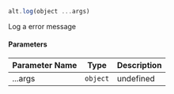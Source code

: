 ```js
alt.log(object ...args)
```

Log a error message

#### Parameters
| Parameter Name | Type | Description |
| -------------- | ----------- | ----------- |
| ...args | `object` | undefined |